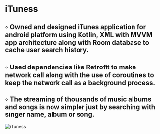 # iTuness

## ◦ Owned and designed iTunes application for android platform using Kotlin, XML with MVVM app architecture along with Room database to cache user search history. 
## ◦ Used dependencies like Retroﬁt to make network call along with the use of coroutines to keep the network call as a background process. 
## ◦ The streaming of thousands of music albums and songs is now simpler just by searching with singer name, album or song.

![iTuness](https://user-images.githubusercontent.com/40909157/89602704-2df5f880-d81c-11ea-8737-66a67b71e037.jpg)
